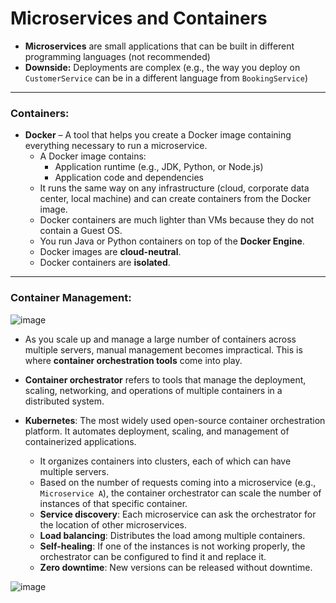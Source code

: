 # Microservices and Containers
- **Microservices** are small applications that can be built in different programming languages (not recommended)
- **Downside:** Deployments are complex (e.g., the way you deploy on `CustomerService` can be in a different language from `BookingService`)

---

### Containers:
- **Docker** – A tool that helps you create a Docker image containing everything necessary to run a microservice.
    - A Docker image contains:
        - Application runtime (e.g., JDK, Python, or Node.js)
        - Application code and dependencies
    - It runs the same way on any infrastructure (cloud, corporate data center, local machine) and can create containers from the Docker image.
    - Docker containers are much lighter than VMs because they do not contain a Guest OS.
    - You run Java or Python containers on top of the **Docker Engine**.
    - Docker images are **cloud-neutral**.
    - Docker containers are **isolated**.

---

### Container Management:

![image](https://github.com/user-attachments/assets/32e53ce8-48ec-48cb-9f7b-7f219c15dabf)

- As you scale up and manage a large number of containers across multiple servers, manual management becomes impractical. This is where **container orchestration tools** come into play.
- **Container orchestrator** refers to tools that manage the deployment, scaling, networking, and operations of multiple containers in a distributed system.

- **Kubernetes**: The most widely used open-source container orchestration platform. It automates deployment, scaling, and management of containerized applications.
    - It organizes containers into clusters, each of which can have multiple servers.
    - Based on the number of requests coming into a microservice (e.g., `Microservice A`), the container orchestrator can scale the number of instances of that specific container.
    - **Service discovery**: Each microservice can ask the orchestrator for the location of other microservices.
    - **Load balancing**: Distributes the load among multiple containers.
    - **Self-healing**: If one of the instances is not working properly, the orchestrator can be configured to find it and replace it.
    - **Zero downtime**: New versions can be released without downtime.

![image](https://github.com/user-attachments/assets/452572b2-5fd8-4aa7-bdec-c6d11146c899)

